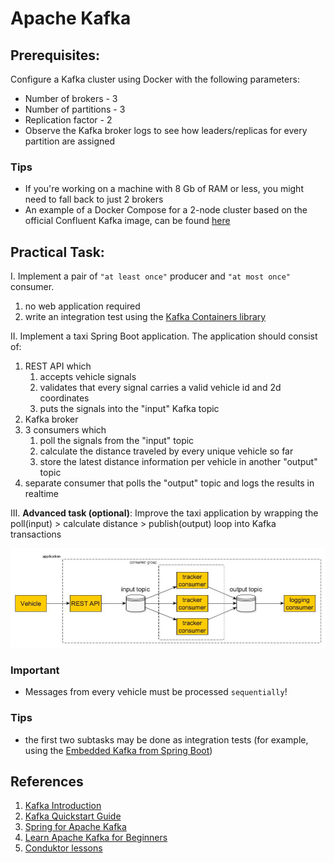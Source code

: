 # Apache Kafka

## Prerequisites:

Configure a Kafka cluster using Docker with the following parameters:
* Number of brokers - 3
* Number of partitions - 3
* Replication factor - 2
* Observe the Kafka broker logs to see how leaders/replicas for every partition are assigned

### Tips
* If you're working on a machine with 8 Gb of RAM or less, you might need to fall back to just 2 brokers
* An example of a Docker Compose for a 2-node cluster based on the official Confluent Kafka image, can be found
  [here](https://www.baeldung.com/ops/kafka-docker-setup#kafka-cluster-setup)

## Practical Task:

I. Implement a pair of `"at least once"` producer and  `"at most once"` consumer.
1. no web application required
2. write an integration test using the [Kafka Containers library](https://www.testcontainers.org/modules/kafka/)

II. Implement a taxi Spring Boot application. The application should consist of:
1. REST API which
   1. accepts vehicle signals
   2. validates that every signal carries a valid vehicle id and 2d coordinates
   3. puts the signals into the "input" Kafka topic
2. Kafka broker
3. 3 consumers which
   1. poll the signals from the "input" topic
   2. calculate the distance traveled by every unique vehicle so far
   3. store the latest distance information per vehicle in another "output" topic
4. separate consumer that polls the "output" topic and logs the results in realtime

III. **Advanced task (optional)**: Improve the taxi application by wrapping the 
poll(input) > calculate distance > publish(output) loop into Kafka transactions 

![image](./Content/Attachments/kafka-taxi-app.jpg)

### Important
* Messages from every vehicle must be processed `sequentially`!

### Tips
* the first two subtasks may be done as integration tests (for example, using the
  [Embedded Kafka from Spring Boot](https://blog.knoldus.com/testing-spring-embedded-kafka-consumer-and-producer/))

## References

1. [Kafka Introduction](https://kafka.apache.org/intro)
2. [Kafka Quickstart Guide](https://kafka.apache.org/quickstart)
3. [Spring for Apache Kafka](https://spring.io/projects/spring-kafka)
4. [Learn Apache Kafka for Beginners](https://www.linkedin.com/learning/learn-apache-kafka-for-beginners)
5. [Conduktor lessons](https://www.conduktor.io/kafka/starting-kafka/)
